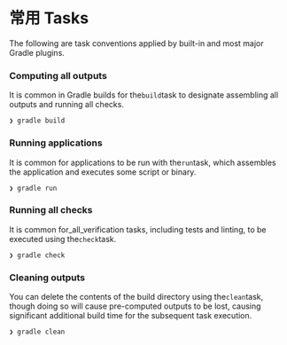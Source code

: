 # 常用 Tasks

The following are task conventions applied by built-in and most major Gradle plugins.

### Computing all outputs

It is common in Gradle builds for the`build`task to designate assembling all outputs and running all checks.

```
❯ gradle build
```

### Running applications

It is common for applications to be run with the`run`task, which assembles the application and executes some script or binary.

```
❯ gradle run
```

### Running all checks

It is common for_all_verification tasks, including tests and linting, to be executed using the`check`task.

```
❯ gradle check
```

### Cleaning outputs

You can delete the contents of the build directory using the`clean`task, though doing so will cause pre-computed outputs to be lost, causing significant additional build time for the subsequent task execution.

```
❯ gradle clean
```



